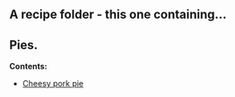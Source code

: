 ## A recipe folder - this one containing…

## Pies.

**Contents:**    
* [Cheesy pork pie](Cheesy_pork_pie.md)
